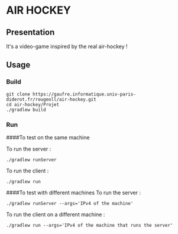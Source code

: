 # AIR HOCKEY

## Presentation

It's a video-game inspired by the real air-hockey !

## Usage

### Build

```
git clone https://gaufre.informatique.univ-paris-diderot.fr/rougeoll/air-hockey.git
cd air-hockey/Projet
./gradlew build
```
### Run

####To test on the same machine

To run the server :
```
./gradlew runServer
```
To run the client :
```
./gradlew run
```
####To test with different machines
To run the server :
```
./gradlew runServer --args='IPv4 of the machine'
```
To run the client on a different machine :

```
./gradlew run --args='IPv4 of the machine that runs the server'
```